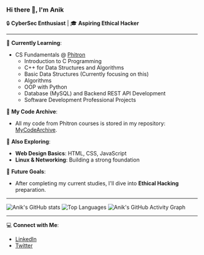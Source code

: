 ### Hi there 👋, I'm Anik

🔒 **CyberSec Enthusiast** | 🎓 **Aspiring Ethical Hacker**

---
🌱 **Currently Learning**:
- CS Fundamentals @ [Phitron](https://www.phitron.io)
  - Introduction to C Programming
  - C++ for Data Structures and Algorithms
  - Basic Data Structures (Currently focusing on this)
  - Algorithms
  - OOP with Python
  - Database (MySQL) and Backend REST API Development
  - Software Development Professional Projects

📂 **My Code Archive**:
- All my code from Phitron courses is stored in my repository: [MyCodeArchive](https://github.com/2023-anik/MyCodeArchive).

🎨 **Also Exploring**:
- **Web Design Basics**: HTML, CSS, JavaScript
- **Linux & Networking**: Building a strong foundation

🚀 **Future Goals**:
- After completing my current studies, I'll dive into **Ethical Hacking** preparation.


---

![Anik's GitHub stats](https://github-readme-stats.vercel.app/api?username=2023-anik&show_icons=true&theme=radical)
![Top Languages](https://github-readme-stats.vercel.app/api/top-langs/?username=2023-anik&layout=compact&theme=radical)
![Anik's GitHub Activity Graph](https://activity-graph.herokuapp.com/graph?username=2023-anik&theme=dracula)

---

💻 **Connect with Me**:
- [LinkedIn](https://www.linkedin.com/in/your-linkedin-profile)
- [Twitter](https://twitter.com/your-twitter-handle)
